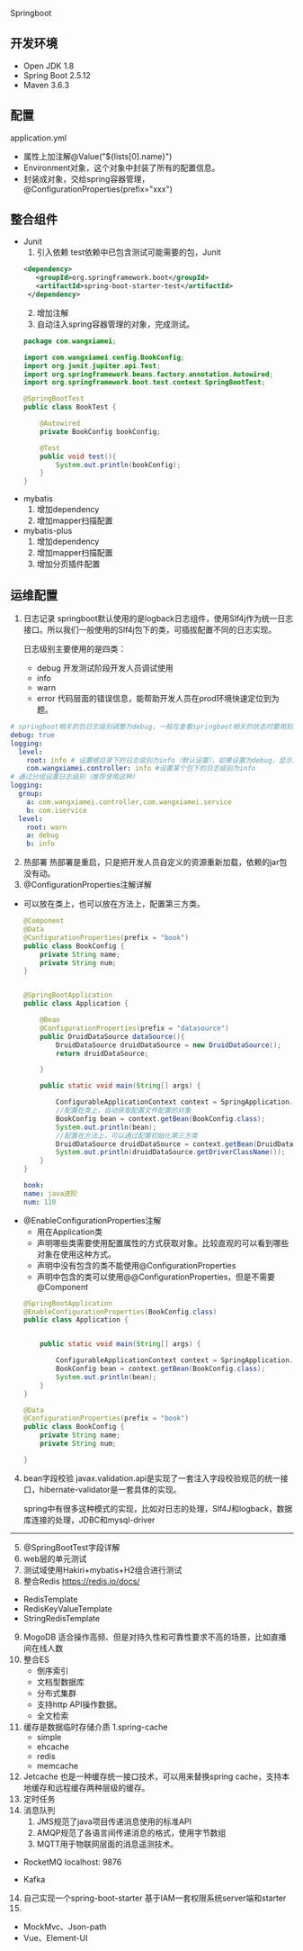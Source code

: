 Springboot 
## 开发环境
- Open JDK 1.8
- Spring Boot 2.5.12
- Maven 3.6.3
## 配置
application.yml   
- 属性上加注解@Value("${lists[0].name}")
- Environment对象，这个对象中封装了所有的配置信息。
- 封装成对象，交给spring容器管理，@ConfigurationProperties(prefix="xxx")
## 整合组件
- Junit
  1. 引入依赖 test依赖中已包含测试可能需要的包，Junit
   ```xml
   <dependency>
      <groupId>org.springframework.boot</groupId>
      <artifactId>spring-boot-starter-test</artifactId>
    </dependency>
    ```
  2. 增加注解
  3. 自动注入spring容器管理的对象，完成测试。
  ``` java
  package com.wangxiamei;

  import com.wangxiamei.config.BookConfig;
  import org.junit.jupiter.api.Test;
  import org.springframework.beans.factory.annotation.Autowired;
  import org.springframework.boot.test.context.SpringBootTest;

  @SpringBootTest
  public class BookTest {

      @Autowired
      private BookConfig bookConfig;

      @Test
      public void test(){
          System.out.println(bookConfig);
      }
  }
  ```
- mybatis
   1. 增加dependency
   2. 增加mapper扫描配置
- mybatis-plus
   1. 增加dependency
   2. 增加mapper扫描配置
   3. 增加分页插件配置
## 运维配置
1. 日志记录
   springboot默认使用的是logback日志组件，使用Slf4j作为统一日志接口。所以我们一般使用的Slf4j包下的类，可插拔配置不同的日志实现。

   日志级别主要使用的是四类：
   - debug 开发测试阶段开发人员调试使用
   - info 
   - warn 
   - error 代码层面的错误信息，能帮助开发人员在prod环境快速定位到为题。
  ``` yml
  # springboot相关的包日志级别调整为debug，一般在查看springboot相关的状态时要用到。
  debug: true 
  logging:
    level:
      root: info # 设置根目录下的日志级别为info（默认设置），如果设置为debug，显示日志肯定比debug=true多，因为这个设置是所有的包日志级别都为debug
      com.wangxiamei.controller: info #设置某个包下的日志级别为info
  # 通过分组设置日志级别（推荐使用这种）
  logging:
    group:
      a: com.wangxiamei.controller,com.wangxiamei.service
      b: com.iservice
    level:
      root: warn
      a: debug
      b: info
  ```  
2. 热部署
   热部署是重启，只是把开发人员自定义的资源重新加载，依赖的jar包没有动。
3. @ConfigurationProperties注解详解
  - 可以放在类上，也可以放在方法上，配置第三方类。
    ``` java
    @Component
    @Data
    @ConfigurationProperties(prefix = "book")
    public class BookConfig {
        private String name;
        private String num;
    }

    
    @SpringBootApplication
    public class Application {

        @Bean
        @ConfigurationProperties(prefix = "datasource")
        public DruidDataSource dataSource(){
            DruidDataSource druidDataSource = new DruidDataSource();
            return druidDataSource;

        }

        public static void main(String[] args) {

            ConfigurableApplicationContext context = SpringApplication.run(Application.class, args);
            //配置在类上，自动获取配置文件配置的对象
            BookConfig bean = context.getBean(BookConfig.class);
            System.out.println(bean);
            //配置在方法上，可以通过配置初始化第三方类
            DruidDataSource druidDataSource = context.getBean(DruidDataSource.class);
            System.out.println(druidDataSource.getDriverClassName());
        }
    }
    ```
    ``` yml
    book:
    name: java进阶
    num: 110
    ```
  - @EnableConfigurationProperties注解
    - 用在Application类
    - 声明哪些类需要使用配置属性的方式获取对象。比较直观的可以看到哪些对象在使用这种方式。
    - 声明中没有包含的类不能使用@ConfigurationProperties
    - 声明中包含的类可以使用@@ConfigurationProperties，但是不需要@Component
    ``` java
    @SpringBootApplication
    @EnableConfigurationProperties(BookConfig.class)
    public class Application {

    
        public static void main(String[] args) {

            ConfigurableApplicationContext context = SpringApplication.run(Application.class, args);
            BookConfig bean = context.getBean(BookConfig.class);
            System.out.println(bean);
        }
    }

    @Data
    @ConfigurationProperties(prefix = "book")
    public class BookConfig {
        private String name;
        private String num;

    }
    ``` 


4. bean字段校验
   javax.validation.api是实现了一套注入字段校验规范的统一接口，hibernate-validator是一套具体的实现。

   spring中有很多这种模式的实现，比如对日志的处理，Slf4J和logback，数据库连接的处理，JDBC和mysql-driver
--- 
5. @SpringBootTest字段详解
6. web层的单元测试
7. 测试域使用Hakiri+mybatis+H2组合进行测试
8. 整合Redis
   https://redis.io/docs/
  - RedisTemplate
  - RedisKeyValueTemplate
  - StringRedisTemplate
9. MogoDB
     适合操作高频、但是对持久性和可靠性要求不高的场景，比如直播间在线人数
10. 整合ES
    - 倒序索引
    - 文档型数据库
    - 分布式集群
    - 支持http API操作数据。
    - 全文检索
11. 缓存是数据临时存储介质
  1.spring-cache
    - simple
    - ehcache
    - redis
    - memcache
  2. Jetcache 也是一种缓存统一接口技术，可以用来替换spring cache，支持本地缓存和远程缓存两种层级的缓存。
12. 定时任务
13. 消息队列
    1.  JMS规范了java项目传递消息使用的标准API
    2.  AMQP规范了各语言间传递消息的格式，使用字节数组
    3.  MQTT用于物联网层面的消息遥测技术。
  - RocketMQ
  localhost: 9876

  - Kafka
14. 自己实现一个spring-boot-starter 
    基于IAM一套权限系统server端和starter
15. 

   

- MockMvc、Json-path
- Vue、Element-UI


